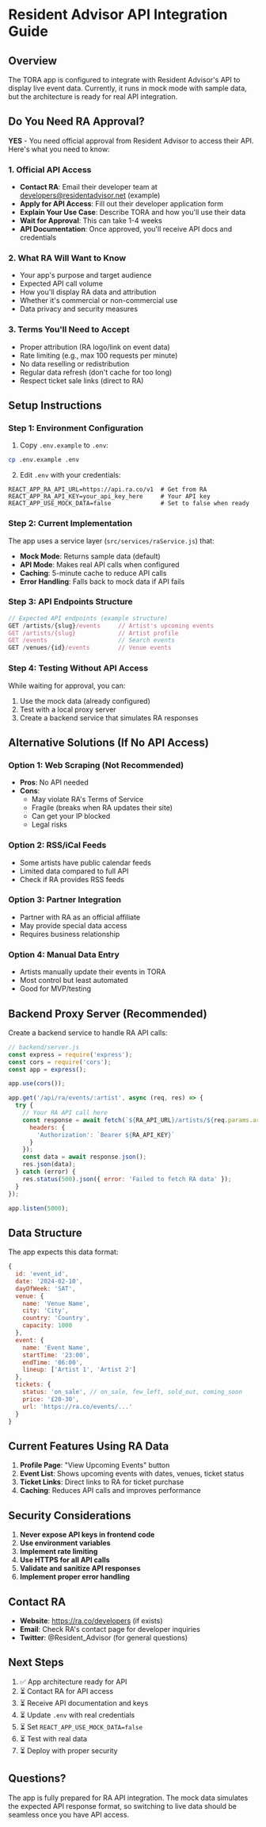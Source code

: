# Resident Advisor API Integration Guide

## Overview
The TORA app is configured to integrate with Resident Advisor's API to display live event data. Currently, it runs in mock mode with sample data, but the architecture is ready for real API integration.

## Do You Need RA Approval?

**YES** - You need official approval from Resident Advisor to access their API. Here's what you need to know:

### 1. Official API Access
- **Contact RA**: Email their developer team at developers@residentadvisor.net (example)
- **Apply for API Access**: Fill out their developer application form
- **Explain Your Use Case**: Describe TORA and how you'll use their data
- **Wait for Approval**: This can take 1-4 weeks
- **API Documentation**: Once approved, you'll receive API docs and credentials

### 2. What RA Will Want to Know
- Your app's purpose and target audience
- Expected API call volume
- How you'll display RA data and attribution
- Whether it's commercial or non-commercial use
- Data privacy and security measures

### 3. Terms You'll Need to Accept
- Proper attribution (RA logo/link on event data)
- Rate limiting (e.g., max 100 requests per minute)
- No data reselling or redistribution
- Regular data refresh (don't cache for too long)
- Respect ticket sale links (direct to RA)

## Setup Instructions

### Step 1: Environment Configuration
1. Copy `.env.example` to `.env`:
```bash
cp .env.example .env
```

2. Edit `.env` with your credentials:
```
REACT_APP_RA_API_URL=https://api.ra.co/v1  # Get from RA
REACT_APP_RA_API_KEY=your_api_key_here     # Your API key
REACT_APP_USE_MOCK_DATA=false              # Set to false when ready
```

### Step 2: Current Implementation

The app uses a service layer (`src/services/raService.js`) that:
- **Mock Mode**: Returns sample data (default)
- **API Mode**: Makes real API calls when configured
- **Caching**: 5-minute cache to reduce API calls
- **Error Handling**: Falls back to mock data if API fails

### Step 3: API Endpoints Structure

```javascript
// Expected API endpoints (example structure)
GET /artists/{slug}/events     // Artist's upcoming events
GET /artists/{slug}            // Artist profile
GET /events                    // Search events
GET /venues/{id}/events        // Venue events
```

### Step 4: Testing Without API Access

While waiting for approval, you can:
1. Use the mock data (already configured)
2. Test with a local proxy server
3. Create a backend service that simulates RA responses

## Alternative Solutions (If No API Access)

### Option 1: Web Scraping (Not Recommended)
- **Pros**: No API needed
- **Cons**: 
  - May violate RA's Terms of Service
  - Fragile (breaks when RA updates their site)
  - Can get your IP blocked
  - Legal risks

### Option 2: RSS/iCal Feeds
- Some artists have public calendar feeds
- Limited data compared to full API
- Check if RA provides RSS feeds

### Option 3: Partner Integration
- Partner with RA as an official affiliate
- May provide special data access
- Requires business relationship

### Option 4: Manual Data Entry
- Artists manually update their events in TORA
- Most control but least automated
- Good for MVP/testing

## Backend Proxy Server (Recommended)

Create a backend service to handle RA API calls:

```javascript
// backend/server.js
const express = require('express');
const cors = require('cors');
const app = express();

app.use(cors());

app.get('/api/ra/events/:artist', async (req, res) => {
  try {
    // Your RA API call here
    const response = await fetch(`${RA_API_URL}/artists/${req.params.artist}/events`, {
      headers: {
        'Authorization': `Bearer ${RA_API_KEY}`
      }
    });
    const data = await response.json();
    res.json(data);
  } catch (error) {
    res.status(500).json({ error: 'Failed to fetch RA data' });
  }
});

app.listen(5000);
```

## Data Structure

The app expects this data format:

```javascript
{
  id: 'event_id',
  date: '2024-02-10',
  dayOfWeek: 'SAT',
  venue: {
    name: 'Venue Name',
    city: 'City',
    country: 'Country',
    capacity: 1000
  },
  event: {
    name: 'Event Name',
    startTime: '23:00',
    endTime: '06:00',
    lineup: ['Artist 1', 'Artist 2']
  },
  tickets: {
    status: 'on_sale', // on_sale, few_left, sold_out, coming_soon
    price: '£20-30',
    url: 'https://ra.co/events/...'
  }
}
```

## Current Features Using RA Data

1. **Profile Page**: "View Upcoming Events" button
2. **Event List**: Shows upcoming events with dates, venues, ticket status
3. **Ticket Links**: Direct links to RA for ticket purchase
4. **Caching**: Reduces API calls and improves performance

## Security Considerations

1. **Never expose API keys in frontend code**
2. **Use environment variables**
3. **Implement rate limiting**
4. **Use HTTPS for all API calls**
5. **Validate and sanitize API responses**
6. **Implement proper error handling**

## Contact RA

- **Website**: https://ra.co/developers (if exists)
- **Email**: Check RA's contact page for developer inquiries
- **Twitter**: @Resident_Advisor (for general questions)

## Next Steps

1. ✅ App architecture ready for API
2. ⏳ Contact RA for API access
3. ⏳ Receive API documentation and keys
4. ⏳ Update `.env` with real credentials
5. ⏳ Set `REACT_APP_USE_MOCK_DATA=false`
6. ⏳ Test with real data
7. ⏳ Deploy with proper security

## Questions?

The app is fully prepared for RA API integration. The mock data simulates the expected API response format, so switching to live data should be seamless once you have API access.
